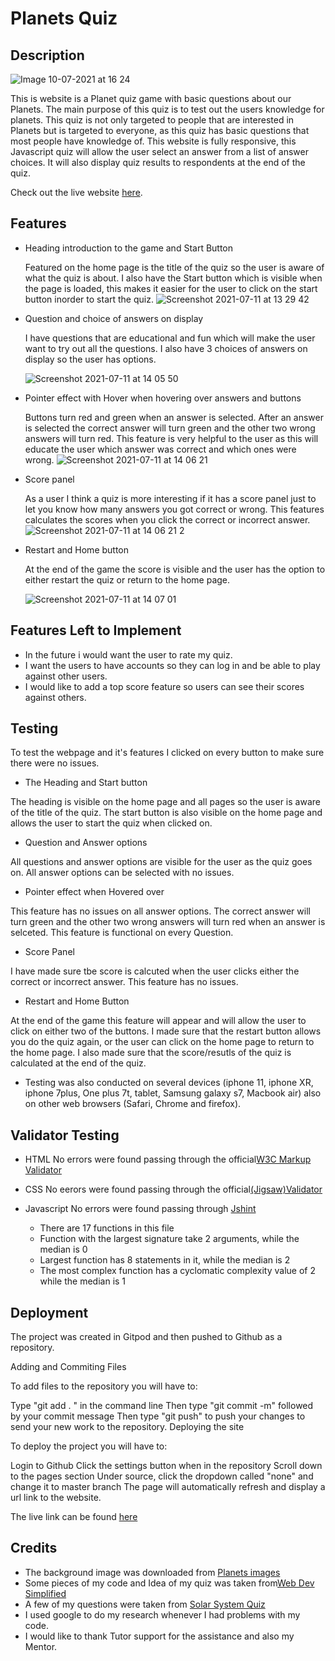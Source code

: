 # **Planets Quiz** #

## Description
![Image 10-07-2021 at 16 24](https://user-images.githubusercontent.com/81257331/125168100-a1765780-e19b-11eb-815c-d49c77751fc2.jpg)

This is website is a Planet quiz game with basic questions about our Planets. The main purpose of this quiz is to test out the users knowledge for planets. This quiz is not only targeted to people that are interested in Planets but is targeted to everyone, as this quiz has basic questions that most people have knowledge of. This website is fully responsive, this Javascript quiz will allow the user select an answer from a list of answer choices. It will also display quiz results to respondents at the end of the quiz.

Check out the live website [here](https://divine-97.github.io/Planets-Quiz/). 

## Features
* Heading introduction to the game and Start Button
  
  Featured on the home page is the title of the quiz so the user is aware of what the quiz is about. I also have the Start button which is visible when the page is loaded, this makes it easier for the user to click on the start button inorder to start the quiz.
![Screenshot 2021-07-11 at 13 29 42](https://user-images.githubusercontent.com/81257331/125204093-592a6880-e273-11eb-8b14-be9d7d43b0ac.jpeg)


* Question and choice of answers on display

  I have questions that are educational and fun which will make the user want to try out all the questions. I also have 3 choices of answers on display so the user    has options.

  ![Screenshot 2021-07-11 at 14 05 50](https://user-images.githubusercontent.com/81257331/125204281-609e4180-e274-11eb-9465-9c067981651f.jpeg)

* Pointer effect with Hover when hovering over answers and buttons

  Buttons turn red and green when an answer is selected. After an answer is selected the correct answer will turn green and the other two wrong answers will turn     red. This feature is very helpful to the user as this will educate the user which answer was correct and which ones were wrong. 
 ![Screenshot 2021-07-11 at 14 06 21](https://user-images.githubusercontent.com/81257331/125204703-77459800-e276-11eb-976a-1d6cb6757914.jpeg)



* Score panel

  As a user I think a quiz is more interesting if it has a score panel just to let you know how many answers you got correct or wrong. This features calculates the   scores when you click the correct or incorrect answer.
  ![Screenshot 2021-07-11 at 14 06 21 2](https://user-images.githubusercontent.com/81257331/125204722-98a68400-e276-11eb-91be-b57c496c9d6b.jpeg)


* Restart and Home button

  At the end of the game the score is visible and the user has the option to either restart the quiz or return to the home page.

  ![Screenshot 2021-07-11 at 14 07 01](https://user-images.githubusercontent.com/81257331/125204888-4fa2ff80-e277-11eb-867d-5f2038af7bc7.jpeg)

## Features Left to Implement
 * In the future i would want the user to rate my quiz.
 * I want the users to have accounts so they can log in and be able to play against other users.
 * I would like to add a top score feature so users can see their scores against others.


## Testing
  To test the webpage and it's features I clicked on every button to make sure there were no issues.

  * The Heading and Start button

  The heading is visible on the home page and all pages so the user is aware of the title of the quiz. The start button is also visible on the home page and allows   the user to start the quiz when clicked on.

  * Question and Answer options

  All questions and answer options are visible for the user as the quiz goes on. All answer options can be selected with no issues.

  * Pointer effect when Hovered over

  This feature has no issues on all answer options. The correct answer will turn green and the other two wrong answers will turn red when an answer is selceted.     This feature is functional on every Question.

  * Score Panel

  I have made sure tbe score is calcuted when the user clicks either the correct or incorrect answer. This feature has no issues.

  * Restart and Home Button

  At the end of the game this feature will appear and will allow the user to click on either two of the buttons. I made sure that the restart button allows you do   the quiz again, or the user can click on the home page to return to the home page. I also made sure that the score/resutls of the quiz is calculated at the end     of the quiz.

* Testing was also conducted on several devices (iphone 11, iphone XR, iphone 7plus, One plus 7t, tablet, Samsung galaxy s7, Macbook air) also on other web browsers (Safari, Chrome and firefox).


## Validator Testing

  * HTML
  No errors were found passing through the official[W3C Markup Validator](https://validator.w3.org/)

  * CSS
  No eerors were found passing through the official[(Jigsaw)Validator](https://jigsaw.w3.org/css-validator/validator?uri=https%3A%2F%2Fdivine-97.github.io%2FPlanets-Quiz%2F&profile=css3svg&usermedium=all&warning=1&vextwarning=&lang=en)
 
  * Javascript
  No errors were found passing through [Jshint](https://jshint.com/)
  
    * There are 17 functions in this file
    * Function with the largest signature take 2 arguments, while the median is 0
    * Largest function has 8 statements in it, while the median is 2
    * The most complex function has a cyclomatic complexity value of 2 while the median is 1
  
  
  ## Deployment

  The project was created in Gitpod and then pushed to Github as a repository.

  Adding and Commiting Files

  To add files to the repository you will have to:

  Type "git add . " in the command line
  Then type "git commit -m" followed by your commit message
  Then type "git push" to push your changes to send your new work to the repository.
  Deploying the site

  To deploy the project you will have to:

  Login to Github
  Click the settings button when in the repository
  Scroll down to the pages section
  Under source, click the dropdown called "none" and change it to master branch
  The page will automatically refresh and display a url link to the website.
  
  The live link can be found [here](https://divine-97.github.io/Planets-Quiz/)
  
  
  ## Credits
  
  * The background image was downloaded from [Planets images](https://www.google.com/search?q=planets+images&sxsrf=ALeKk02OFZmG6oCs6VYgJ_Yk9oUPSdLJ2w:1626027896126&source=lnms&tbm=isch&sa=X&ved=2ahUKEwjKvJL50dvxAhXPYMAKHdc0D5QQ_AUoAXoECAEQAw&biw=1440&bih=821)
  * Some pieces of my code and Idea of my quiz was taken from[Web Dev Simplified](https://www.youtube.com/watch?v=riDzcEQbX6k)
  * A few of my questions were taken from [Solar System Quiz](https://www.dkfindout.com/us/quiz/space/take-solar-system-quiz/)
  * I used google to do my research whenever I had problems with my code.
  * I would like to thank Tutor support for the assistance and also my Mentor.
  
  
